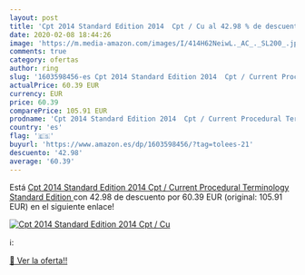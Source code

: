```yaml
---
layout: post
title: 'Cpt 2014 Standard Edition 2014  Cpt / Cu al 42.98 % de descuento'
date: 2020-02-08 18:44:26
image: 'https://m.media-amazon.com/images/I/414H62NeiwL._AC_._SL200_.jpg'
comments: true
category: ofertas
author: ring
slug: '1603598456-es Cpt 2014 Standard Edition 2014  Cpt / Current Procedural Terminology  Standard Edition  '
actualPrice: 60.39 EUR
currency: EUR
price: 60.39
comparePrice: 105.91 EUR
prodname: 'Cpt 2014 Standard Edition 2014  Cpt / Current Procedural Terminology  Standard Edition  '
country: 'es'
flag: '🇪🇸'
buyurl: 'https://www.amazon.es/dp/1603598456/?tag=tolees-21'
descuento: '42.98'
average: '60.39'
---
```


Está [Cpt 2014 Standard Edition 2014  Cpt / Current Procedural Terminology  Standard Edition  ](https://www.amazon.es/dp/1603598456/?tag=tolees-21) con 42.98 de descuento por 60.39 EUR (original: 105.91 EUR) en el siguiente enlace!

[![Cpt 2014 Standard Edition 2014  Cpt / Cu](https://m.media-amazon.com/images/I/414H62NeiwL._AC_._SL200_.jpg)](https://www.amazon.es/dp/1603598456/?tag=tolees-21)

ℹ️:


[🛒 Ver la oferta!!](https://www.amazon.es/dp/1603598456/?tag=tolees-21)
